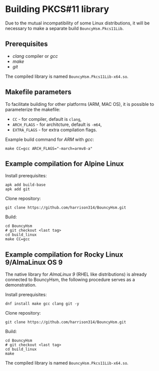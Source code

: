 # Building PKCS#11 library
Due to the mutual incompatibility of some Linux distributions, it will be necessary to make a separate build `BouncyHsm.Pkcs11Lib`.

## Prerequisites
- _clang_ compiler or _gcc_
- _make_
- _git_


The compiled library is named `BouncyHsm.Pkcs11Lib-x64.so`.

## Makefile parameters
To facilitate building for other platforms (ARM, MAC OS), it is possible to parameterize the makefile:
- `CC` - for compiler, default is `clang`,
- `ARCH_FLAGS` - for architcture, default is `-m64`,
- `EXTRA_FLAGS` - for extra compilation flags.

Example build command for _ARM_ with _gcc_:
```
make CC=gcc ARCH_FLAGS="-march=armv8-a"
```

## Example compilation for Alpine Linux
Install prerequisites:

```
apk add build-base
apk add git
```

Clone repository:
```
git clone https://github.com/harrison314/BouncyHsm.git
```

Build:
```
cd BouncyHsm
# git checkout <last tag>
cd build_linux
make CC=gcc
```

## Example compilation for Rocky Linux 9/AlmaLinux OS 9
The native library for _AlmaLinux 9_ (RHEL like distributions) is already connected to BouncyHsm, the following procedure serves as a demonstration.

Install prerequisites:

```
dnf install make gcc clang git -y
```

Clone repository:
```
git clone https://github.com/harrison314/BouncyHsm.git
```

Build:
```
cd BouncyHsm
# git checkout <last tag>
cd build_linux
make
```

The compiled library is named `BouncyHsm.Pkcs11Lib-x64.so`.